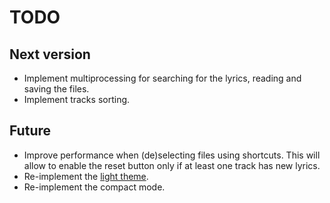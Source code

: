 # TODO

## Next version

- Implement multiprocessing for searching for the lyrics, reading and saving the files.
- Implement tracks sorting.

## Future

- Improve performance when (de)selecting files using shortcuts. This will allow to enable the reset button only if at least one track has new lyrics.
- Re-implement the [light theme](https://github.com/maelchiotti/GTagger/tree/light_theme).
- Re-implement the compact mode.
